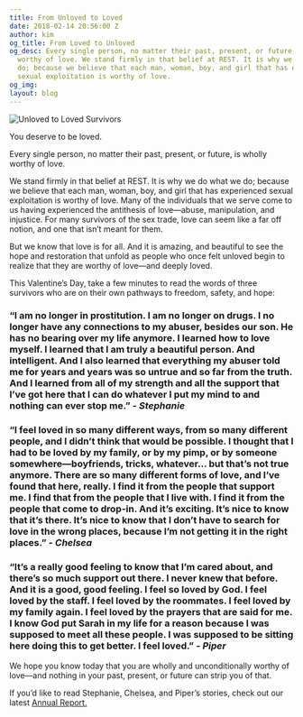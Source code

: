```yaml
---
title: From Unloved to Loved
date: 2018-02-14 20:56:00 Z
author: kim
og_title: From Loved to Unloved
og_desc: Every single person, no matter their past, present, or future, is wholly
  worthy of love. We stand firmly in that belief at REST. It is why we do what we
  do; because we believe that each man, woman, boy, and girl that has experienced
  sexual exploitation is worthy of love.
og_img: 
layout: blog
---
```


![Unloved to Loved Survivors](/uploads/REST_Blog_Unloved-to-loved_header3.jpg)

You deserve to be loved. 

Every single person, no matter their past, present, or future, is wholly worthy of love. 

We stand firmly in that belief at REST. It is why we do what we do; because we believe that each man, woman, boy, and girl that has experienced sexual exploitation is worthy of love. Many of the individuals that we serve come to us having experienced the antithesis of love—abuse, manipulation, and injustice. For many survivors of the sex trade, love can seem like a far off notion, and one that isn’t meant for them. 

But we know that love is for all. And it is amazing, and beautiful to see the hope and restoration that unfold as people who once felt unloved begin to realize that they are worthy of love—and deeply loved.

This Valentine’s Day, take a few minutes to read the words of three survivors who are on their own pathways to freedom, safety, and hope: 

### “I am no longer in prostitution. I am no longer on drugs. I no longer have any connections to my abuser, besides our son. He has no bearing over my life anymore. I learned how to love myself. I learned that I am truly a beautiful person. And intelligent. And I also learned that everything my abuser told me for years and years was so untrue and so far from the truth. And I learned from all of my strength and all the support that I’ve got here that I can do whatever I put my mind to and nothing can ever stop me.” *- Stephanie*

### “I feel loved in so many different ways, from so many different people, and I didn’t think that would be possible. I thought that I had to be loved by my family, or by my pimp, or by someone somewhere—boyfriends, tricks, whatever… but that’s not true anymore. There are so many different forms of love, and I’ve found that here, really. I find it from the people that support me. I find that from the people that I live with. I find it from the people that come to drop-in. And it’s exciting. It’s nice to know that it’s there. It’s nice to know that I don’t have to search for love in the wrong places, because I’m not getting it in the right places.” *- Chelsea*

### “It’s a really good feeling to know that I’m cared about, and there’s so much support out there. I never knew that before. And it is a good, good feeling. I feel so loved by God. I feel loved by the staff. I feel loved by the roommates. I feel loved by my family again. I feel loved by the prayers that are said for me. I know God put Sarah in my life for a reason because I was supposed to meet all these people. I was supposed to be sitting here doing this to get better. I feel loved.” *- Piper*

We hope you know today that you are wholly and unconditionally worthy of love—and nothing in your past, present, or future can strip you of that. 

If you’d like to read Stephanie, Chelsea, and Piper’s stories, check out our latest [Annual Report.](https://iwantrest.com/annual-report/)
